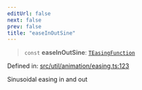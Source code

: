 ```yaml
---
editUrl: false
next: false
prev: false
title: "easeInOutSine"
---
```


> `const` **easeInOutSine**: [`TEasingFunction`](/api/fabric/namespaces/util/type-aliases/teasingfunction/)

Defined in: [src/util/animation/easing.ts:123](https://github.com/fabricjs/fabric.js/blob/b4f67b1cfd353d0e2763b168e07bce6b67895452/src/util/animation/easing.ts#L123)

Sinusoidal easing in and out

